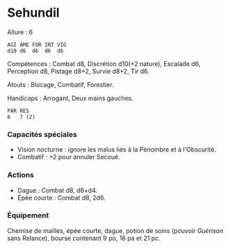 # Sehundil

Allure : 6

	AGI	ÂME	FOR	INT	VIG
	d10	d6	d6	d6	d6

Compétences : Combat d8, Discrétion d10(+2 nature), Escalade d6, Perception d8, Pistage d8+2, Survie d8+2, Tir d6.

Atouts : Blocage, Combatif, Forestier.

Handicaps : Arrogant, Deux mains gauches.

	PAR	RES
	6	7 (2)

### Capacités spéciales
- Vision nocturne : ignore les malus liés à la Pénombre et à l'Obscurité.
- Combatif : +2 pour annuler Secoué.

### Actions
- Dague : Combat d8, d6+d4.
- Épée courte : Combat d8, 2d6.

### Équipement
Chemise de mailles, épée courte, dague, potion de soins (pouvoir _Guérison_ sans Relance), bourse contenant 9 po, 18 pa et 21 pc.

